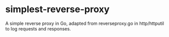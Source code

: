 simplest-reverse-proxy
=======================

A simple reverse proxy in Go, adapted from reverseproxy.go in http/httputil to log requests and responses.
